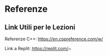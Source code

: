# Referenze
## Link Utili per le Lezioni

Referenze C++: https://en.cppreference.com/w/

Link a Replit: https://replit.com/~
